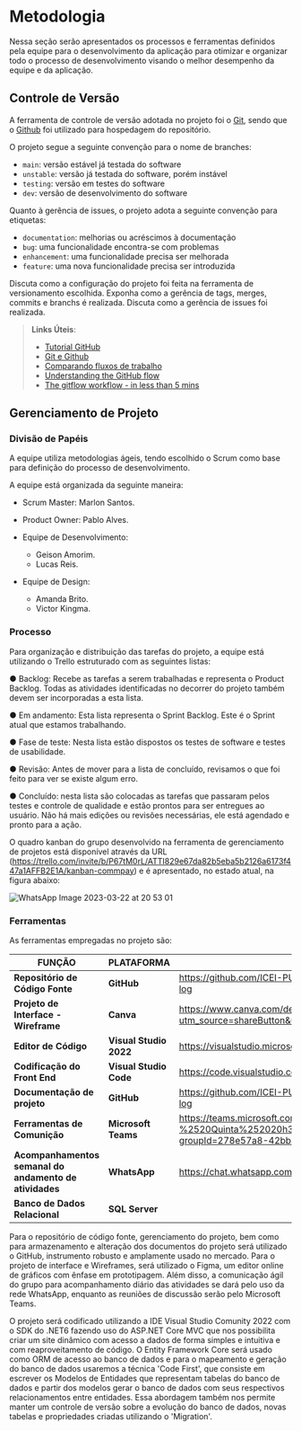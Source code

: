 
# Metodologia

Nessa seção serão apresentados os processos e ferramentas definidos pela equipe para o desenvolvimento da aplicação para otimizar e organizar todo o processo de desenvolvimento visando o melhor desempenho da equipe e da aplicação.

## Controle de Versão

A ferramenta de controle de versão adotada no projeto foi o
[Git](https://git-scm.com/), sendo que o [Github](https://github.com)
foi utilizado para hospedagem do repositório.

O projeto segue a seguinte convenção para o nome de branches:

- `main`: versão estável já testada do software
- `unstable`: versão já testada do software, porém instável
- `testing`: versão em testes do software
- `dev`: versão de desenvolvimento do software

Quanto à gerência de issues, o projeto adota a seguinte convenção para
etiquetas:

- `documentation`: melhorias ou acréscimos à documentação
- `bug`: uma funcionalidade encontra-se com problemas
- `enhancement`: uma funcionalidade precisa ser melhorada
- `feature`: uma nova funcionalidade precisa ser introduzida

Discuta como a configuração do projeto foi feita na ferramenta de versionamento escolhida. Exponha como a gerência de tags, merges, commits e branchs é realizada. Discuta como a gerência de issues foi realizada.

> **Links Úteis**:
> - [Tutorial GitHub](https://guides.github.com/activities/hello-world/)
> - [Git e Github](https://www.youtube.com/playlist?list=PLHz_AreHm4dm7ZULPAmadvNhH6vk9oNZA)
>  - [Comparando fluxos de trabalho](https://www.atlassian.com/br/git/tutorials/comparing-workflows)
> - [Understanding the GitHub flow](https://guides.github.com/introduction/flow/)
> - [The gitflow workflow - in less than 5 mins](https://www.youtube.com/watch?v=1SXpE08hvGs)

## Gerenciamento de Projeto

### Divisão de Papéis


A equipe utiliza metodologias ágeis, tendo escolhido o Scrum como base para definição do processo de desenvolvimento.

A equipe está organizada da seguinte maneira:

  - Scrum Master: Marlon Santos.
  - Product Owner: Pablo Alves.

  - Equipe de Desenvolvimento:
    - Geison Amorim. 
    - Lucas Reis.

  - Equipe de Design:
    - Amanda Brito. 
    - Victor Kingma.

### Processo

Para organização e distribuição das tarefas do projeto, a equipe está utilizando o Trello estruturado com as seguintes listas:

● Backlog: Recebe as tarefas a serem trabalhadas e representa o Product Backlog. Todas as atividades identificadas no decorrer do projeto também devem ser incorporadas a esta lista.

● Em andamento: Esta lista representa o Sprint Backlog. Este é o Sprint atual que estamos trabalhando.

● Fase de teste: Nesta lista estão dispostos os testes de software e testes de usabilidade. 

● Revisão: Antes de mover para a lista de concluído, revisamos o que foi feito para ver se existe algum erro.

● Concluído: nesta lista são colocadas as tarefas que passaram pelos testes e controle de qualidade e estão prontos para ser entregues ao usuário. Não há mais edições ou revisões necessárias, ele está agendado e pronto para a ação.

O quadro kanban do grupo desenvolvido na ferramenta de gerenciamento de projetos está disponível através da URL (https://trello.com/invite/b/P67tM0rL/ATTI829e67da82b5eba5b2126a6173f447a1AFFB2E1A/kanban-commpay) e é apresentado, no estado atual, na figura abaixo:

![WhatsApp Image 2023-03-22 at 20 53 01](https://user-images.githubusercontent.com/89876269/227064291-291f9b6d-e460-4d16-871d-9589fbd0d841.jpeg)

### Ferramentas

As ferramentas empregadas no projeto são:

|**FUNÇÃO**| **PLATAFORMA** |**LINK DE ACESSO**|
|--------------------|------------------------------------|----------------------------------------|
|**Repositório de Código Fonte**|**GitHub**|https://github.com/ICEI-PUC-Minas-PMV-ADS/pmv-ads-2023-1-e2-proj-int-t1-pmv-ads-2023-1-e2-proj-int-t1-time5-log|
|**Projeto de Interface - Wireframe**|**Canva**|https://www.canva.com/design/DAFdNLd2Ry0/ft0i99YFpUBafAde4vbYwA/edit?utm_source=shareButton&utm_medium=email&utm_campaign=designshare)|
|**Editor de Código**|**Visual Studio 2022**|https://visualstudio.microsoft.com/pt-br/downloads/|
|**Codificação do Front End**|**Visual Studio Code**|https://code.visualstudio.com/docs/?dv=win|
|**Documentação de projeto**|**GitHub**|https://github.com/ICEI-PUC-Minas-PMV-ADS/pmv-ads-2023-1-e2-proj-int-t1-pmv-ads-2023-1-e2-proj-int-t1-time5-log|
|**Ferramentas de Comunição**|**Microsoft Teams**|https://teams.microsoft.com/l/channel/19%3a69d69ba1437549ca8a01dbf9c3247eef%40thread.tacv2/Grupo%25205%2520-%2520Quinta%252020h30%2520Log%25C3%25ADstica%2520entrega%2520de%2520m%25C3%25B3veis?groupId=278e57a8-42bb-4c89-b8a7-519c37a19531&tenantId=14cbd5a7-ec94-46ba-b314-cc0fc972a161|
|**Acompanhamentos semanal do andamento de atividades**|**WhatsApp**|https://chat.whatsapp.com/BUJQ5WOkPyVBpQvPSpn8Y6|
|**Banco de Dados Relacional**|**SQL Server**|

Para o repositório de código fonte, gerenciamento do projeto, bem como para armazenamento e alteração dos documentos do projeto será utilizado o GitHub, instrumento robusto e amplamente usado no mercado. Para o projeto de interface e Wireframes, será utilizado o Figma, um editor online de gráficos com ênfase em prototipagem. Além disso, a comunicação ágil do grupo para acompanhamento diário das atividades se dará pelo uso da rede WhatsApp, enquanto as reuniões de discussão serão pelo Microsoft Teams.

O projeto será codificado utilizando a IDE Visual Studio Comunity 2022 com o SDK do .NET6 fazendo uso do ASP.NET Core MVC que nos possibilita criar um site dinâmico com acesso a dados de forma simples e intuitiva e com reaproveitamento de código. O Entity Framework Core será usado como ORM de acesso ao banco de dados e para o mapeamento e geração do banco de dados usaremos a técnica 'Code First', que consiste em escrever os Modelos de Entidades que representam tabelas do banco de dados e partir dos modelos gerar o banco de dados com seus respectivos relacionamentos entre entidades. Essa abordagem também nos permite manter um controle de versão sobre a evolução do banco de dados, novas tabelas e propriedades criadas utilizando o 'Migration'.

